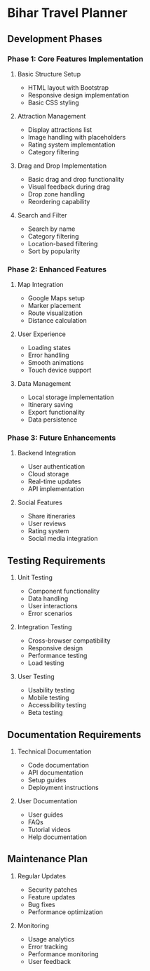 # Bihar Travel Planner

## Development Phases

### Phase 1: Core Features Implementation
1. Basic Structure Setup
   - HTML layout with Bootstrap
   - Responsive design implementation
   - Basic CSS styling

2. Attraction Management
   - Display attractions list
   - Image handling with placeholders
   - Rating system implementation
   - Category filtering

3. Drag and Drop Implementation
   - Basic drag and drop functionality
   - Visual feedback during drag
   - Drop zone handling
   - Reordering capability

4. Search and Filter
   - Search by name
   - Category filtering
   - Location-based filtering
   - Sort by popularity

### Phase 2: Enhanced Features
1. Map Integration
   - Google Maps setup
   - Marker placement
   - Route visualization
   - Distance calculation

2. User Experience
   - Loading states
   - Error handling
   - Smooth animations
   - Touch device support

3. Data Management
   - Local storage implementation
   - Itinerary saving
   - Export functionality
   - Data persistence

### Phase 3: Future Enhancements
1. Backend Integration
   - User authentication
   - Cloud storage
   - Real-time updates
   - API implementation

2. Social Features
   - Share itineraries
   - User reviews
   - Rating system
   - Social media integration

## Testing Requirements
1. Unit Testing
   - Component functionality
   - Data handling
   - User interactions
   - Error scenarios

2. Integration Testing
   - Cross-browser compatibility
   - Responsive design
   - Performance testing
   - Load testing

3. User Testing
   - Usability testing
   - Mobile testing
   - Accessibility testing
   - Beta testing

## Documentation Requirements
1. Technical Documentation
   - Code documentation
   - API documentation
   - Setup guides
   - Deployment instructions

2. User Documentation
   - User guides
   - FAQs
   - Tutorial videos
   - Help documentation

## Maintenance Plan
1. Regular Updates
   - Security patches
   - Feature updates
   - Bug fixes
   - Performance optimization

2. Monitoring
   - Usage analytics
   - Error tracking
   - Performance monitoring
   - User feedback 